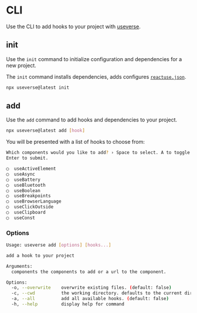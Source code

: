 # CLI

Use the CLI to add hooks to your project with [useverse](https://www.npmjs.com/package/useverse).

## init

Use the `init` command to initialize configuration and dependencies for a new project.

The `init` command installs dependencies, adds configures [`reactuse.json`](./reactuse-json.html).

```bash
npx useverse@latest init
```

## add

Use the `add` command to add hooks and dependencies to your project.

```bash
npx useverse@latest add [hook]
```

You will be presented with a list of hooks to choose from:

```bash
Which components would you like to add? › Space to select. A to toggle all.
Enter to submit.

◯  useActiveElement
◯  useAsync
◯  useBattery
◯  useBluetooth
◯  useBoolean
◯  useBreakpoints
◯  useBrowserLanguage
◯  useClickOutside
◯  useClipboard
◯  useConst
```

### Options

```bash
Usage: useverse add [options] [hooks...]

add a hook to your project

Arguments:
  components the components to add or a url to the component.

Options:
  -o, --overwrite    overwrite existing files. (default: false)
  -c, --cwd          the working directory. defaults to the current directory.
  -a, --all          add all available hooks. (default: false)
  -h, --help         display help for command
```
